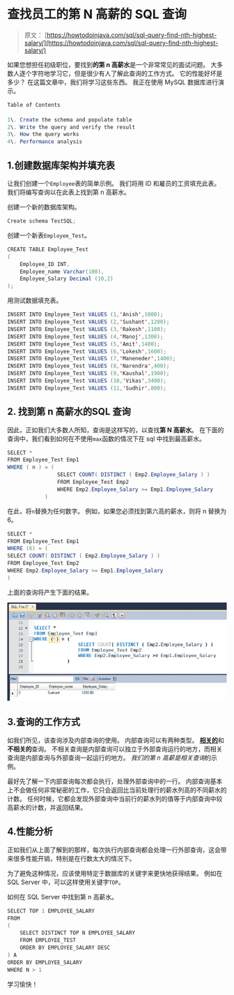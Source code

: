 # 查找员工的第 N 高薪的 SQL 查询

> 原文： [https://howtodoinjava.com/sql/sql-query-find-nth-highest-salary/](https://howtodoinjava.com/sql/sql-query-find-nth-highest-salary/)

如果您想担任初级职位，要找到**的第 n 高薪水**是一个非常常见的面试问题。 大多数人逐个字符地学习它，但是很少有人了解此查询的工作方式。 它的性能好坏是多少？ 在这篇文章中，我们将学习这些东西。 我正在使用 MySQL 数据库进行演示。

```java
Table of Contents

1\. Create the schema and populate table
2\. Write the query and verify the result
3\. How the query works
4\. Performance analysis
```

## 1.创建数据库架构并填充表

让我们创建一个`Employee`表的简单示例。 我们将用 ID 和雇员的工资填充此表。 我们将编写查询以在此表上找到第 n 高薪水。

创建一个新的数据库架构。

```java
Create schema TestSQL;
```

创建一个新表`Employee_Test`。

```java
CREATE TABLE Employee_Test
(
    Employee_ID INT,
    Employee_name Varchar(100),
    Employee_Salary Decimal (10,2)
);

```

用测试数据填充表。

```java
INSERT INTO Employee_Test VALUES (1,'Anish',1000);
INSERT INTO Employee_Test VALUES (2,'Sushant',1200);
INSERT INTO Employee_Test VALUES (3,'Rakesh',1100);
INSERT INTO Employee_Test VALUES (4,'Manoj',1300);
INSERT INTO Employee_Test VALUES (5,'Amit',1400);
INSERT INTO Employee_Test VALUES (6,'Lokesh',1600);
INSERT INTO Employee_Test VALUES (7,'Maneneder',1400);
INSERT INTO Employee_Test VALUES (8,'Narendra',400);
INSERT INTO Employee_Test VALUES (9,'Kaushal',1900);
INSERT INTO Employee_Test VALUES (10,'Vikas',3400);
INSERT INTO Employee_Test VALUES (11,'Sudhir',800);

```

## 2\. 找到第 n 高薪水的SQL 查询

因此，正如我们大多数人所知，查询是这样写的，以查找**第 N 高薪水**。 在下面的查询中，我们看到如何在不使用`max`函数的情况下在 sql 中找到最高薪水。

```java
SELECT *
FROM Employee_Test Emp1
WHERE ( n ) = (
                SELECT COUNT( DISTINCT ( Emp2.Employee_Salary ) )
                FROM Employee_Test Emp2
                WHERE Emp2.Employee_Salary >= Emp1.Employee_Salary
            )

```

在此，将`n`替换为任何数字。 例如，如果您必须找到第六高的薪水，则将 n 替换为 6。

```java
SELECT *
FROM Employee_Test Emp1
WHERE (6) = (
SELECT COUNT( DISTINCT ( Emp2.Employee_Salary ) )
FROM Employee_Test Emp2
WHERE Emp2.Employee_Salary >= Emp1.Employee_Salary
)

```

上面的查询将产生下面的结果。

![nth_highest_salary](img/9f3731bcdf84791e7b311226b0dd0f2d.png)

## 3.查询的工作方式

如我们所见，该查询涉及内部查询的使用。 内部查询可以有两种类型。 [**相关的**](https://en.wikipedia.org/wiki/Correlated_subquery "Correlated_subquery")和**不相关的**查询。 不相关查询是内部查询可以独立于外部查询运行的地方，而相关查询是内部查询与外部查询一起运行的地方。 *我们的第 n 高薪是相关查询*的示例。

最好先了解一下内部查询每次都会执行，处理外部查询中的一行。 内部查询基本上不会做任何非常秘密的工作，它只会返回比当前处理行的薪水列高的不同薪水的计数。 任何时候，它都会发现外部查询中当前行的薪水列的值等于内部查询中较高薪水的计数，并返回结果。

## 4.性能分析

正如我们从上面了解到的那样，每次执行内部查询都会处理一行外部查询，这会带来很多性能开销，特别是在行数太大的情况下。

为了避免这种情况，应该使用特定于数据库的关键字来更快地获得结果。 例如在 SQL Server 中，可以这样使用关键字`TOP`。

如何在 SQL Server 中找到第 n 高薪水。

```java
SELECT TOP 1 EMPLOYEE_SALARY
FROM
(
    SELECT DISTINCT TOP N EMPLOYEE_SALARY
    FROM EMPLOYEE_TEST
    ORDER BY EMPLOYEE_SALARY DESC
) A
ORDER BY EMPLOYEE_SALARY
WHERE N > 1

```

学习愉快！
